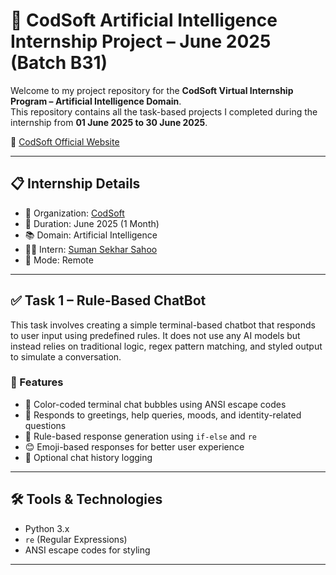 # 💼 CodSoft Artificial Intelligence Internship Project – June 2025 (Batch B31)

Welcome to my project repository for the **CodSoft Virtual Internship Program – Artificial Intelligence Domain**.  
This repository contains all the task-based projects I completed during the internship from **01 June 2025 to 30 June 2025**.

🔗 [CodSoft Official Website](https://www.codsoft.in/)

---

## 📋 Internship Details

- 🏢 Organization: [CodSoft](https://www.codsoft.in/)  
- 📅 Duration: June 2025 (1 Month)  
- 📚 Domain: Artificial Intelligence  
- 🧑‍💻 Intern: [Suman Sekhar Sahoo](https://www.linkedin.com/in/sumansekhar-sahoo)  
- 📍 Mode: Remote  

---

## ✅ Task 1 – Rule-Based ChatBot

This task involves creating a simple terminal-based chatbot that responds to user input using predefined rules. It does not use any AI models but instead relies on traditional logic, regex pattern matching, and styled output to simulate a conversation.

### 🔹 Features

- 🎨 Color-coded terminal chat bubbles using ANSI escape codes  
- 💬 Responds to greetings, help queries, moods, and identity-related questions  
- 🧠 Rule-based response generation using `if-else` and `re`  
- 😊 Emoji-based responses for better user experience  
- 📝 Optional chat history logging  

---

## 🛠️ Tools & Technologies

- Python 3.x  
- `re` (Regular Expressions)  
- ANSI escape codes for styling

---

